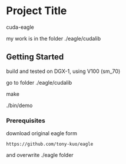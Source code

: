 # Project Title

cuda-eagle

my work is in the folder ./eagle/cudalib

## Getting Started

build and tested on DGX-1, using V100 (sm_70)

go to folder ./eagle/cudalib

make

./bin/demo


### Prerequisites

download original eagle form  
```
https://github.com/tony-kuo/eagle
```
and overwrite ./eagle folder
